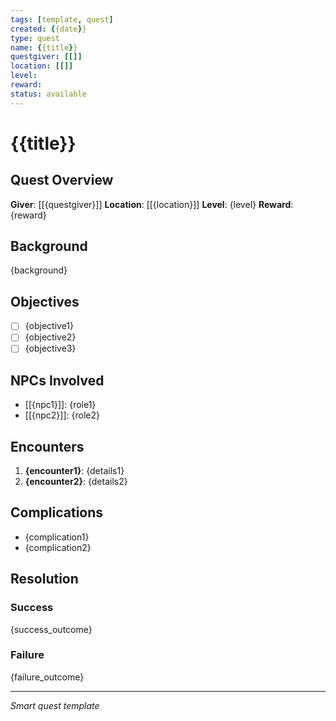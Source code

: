 ```yaml
---
tags: [template, quest]
created: {{date}}
type: quest
name: {{title}}
questgiver: [[]]
location: [[]]
level: 
reward: 
status: available
---
```


# {{title}}

## Quest Overview
**Giver**: [[{questgiver}]]
**Location**: [[{location}]]
**Level**: {level}
**Reward**: {reward}

## Background
{background}

## Objectives
- [ ] {objective1}
- [ ] {objective2}
- [ ] {objective3}

## NPCs Involved
- [[{npc1}]]: {role1}
- [[{npc2}]]: {role2}

## Encounters
1. **{encounter1}**: {details1}
2. **{encounter2}**: {details2}

## Complications
- {complication1}
- {complication2}

## Resolution
### Success
{success_outcome}

### Failure
{failure_outcome}

---
*Smart quest template*